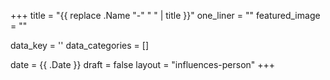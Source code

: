 +++
title = "{{ replace .Name "-" " " | title }}"
one_liner = ""
featured_image = ""

data_key = ''
data_categories = []

date = {{ .Date }}
draft = false
layout = "influences-person"
+++

